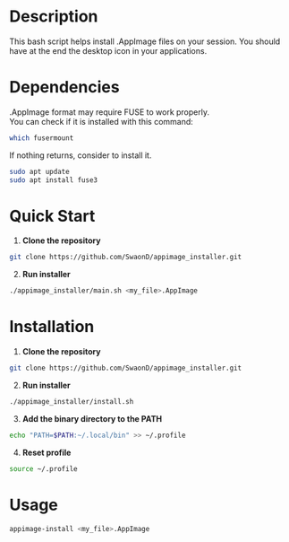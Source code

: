 # Description
This bash script helps install .AppImage files on your session.
You should have at the end the desktop icon in your applications.

# Dependencies
.AppImage format may require FUSE to work properly.<br>
You can check if it is installed with this command:<br>
```sh
which fusermount
```

If nothing returns, consider to install it.<br>
```sh
sudo apt update
sudo apt install fuse3
```

# Quick Start
1. **Clone the repository**
```sh
git clone https://github.com/SwaonD/appimage_installer.git
```
2. **Run installer**
```sh
./appimage_installer/main.sh <my_file>.AppImage
```


# Installation
1. **Clone the repository**
```sh
git clone https://github.com/SwaonD/appimage_installer.git
```
2. **Run installer**
```sh
./appimage_installer/install.sh
```
3. **Add the binary directory to the PATH**
```sh
echo "PATH=$PATH:~/.local/bin" >> ~/.profile
```
4. **Reset profile**
```sh
source ~/.profile
```

# Usage
```sh
appimage-install <my_file>.AppImage
```
